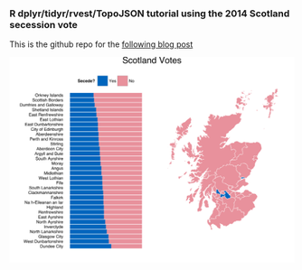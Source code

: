 ### R dplyr/tidyr/rvest/TopoJSON tutorial using the 2014 Scotland secession vote

This is the github repo for the [following blog post](http://rud.is/b/2014/09/20/chartingmapping-the-scottish-vote-with-r-rvestdplyrtidyrtopojsonggplot)

![img](./plots/vote.svg)
